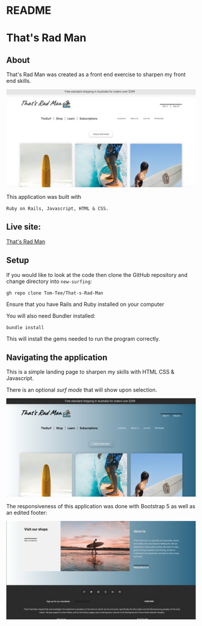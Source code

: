 # README

# That's Rad Man

## About

That's Rad Man was created as a front end exercise to sharpen my front end skills.

![UI - Home](docs/home.png)

This application was built with
```
Ruby on Rails, Javascript, HTML & CSS.
```

## Live site:

[That's Rad Man](https://rad-man.herokuapp.com/)

## Setup

If you would like to look at the code then clone the GitHub repository and change directory into `new-surfing`:
```
gh repo clone Tom-Tee/That-s-Rad-Man
```

Ensure that you have Rails and Ruby installed on your computer

You will also need Bundler installed:
```
bundle install
```
This will install the gems needed to run the program correctly.

## Navigating the application

This is a simple landing page to sharpen my skills with HTML CSS & Javascript. 

There is an optional *surf mode* that will show upon selection.

![UI - Home](docs/home-toggle.png)

The responsiveness of this application was done with Bootstrap 5 as well as an edited footer:

![UI - Home](docs/footer.png)

